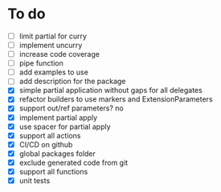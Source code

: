 # To do

- [ ] limit partial for curry
- [ ] implement uncurry
- [ ] increase code coverage
- [ ] pipe function
- [ ] add examples to use
- [ ] add description for the package
- [x] simple partial application without gaps for all delegates
- [x] refactor builders to use markers and ExtensionParameters
- [x] support out/ref parameters? no
- [x] implement partial apply
- [x] use spacer for partial apply
- [x] support all actions
- [x] CI/CD on github
- [x] global packages folder
- [x] exclude generated code from git
- [x] support all functions
- [x] unit tests
